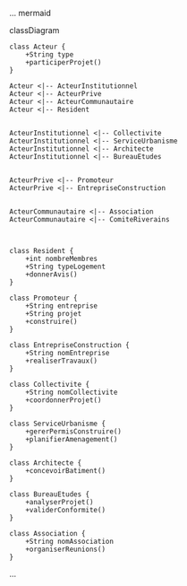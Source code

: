 ... mermaid

classDiagram
    
    class Acteur {
        +String type
        +participerProjet()
    }

    Acteur <|-- ActeurInstitutionnel
    Acteur <|-- ActeurPrive
    Acteur <|-- ActeurCommunautaire
    Acteur <|-- Resident

    
    ActeurInstitutionnel <|-- Collectivite
    ActeurInstitutionnel <|-- ServiceUrbanisme
    ActeurInstitutionnel <|-- Architecte
    ActeurInstitutionnel <|-- BureauEtudes

 
    ActeurPrive <|-- Promoteur
    ActeurPrive <|-- EntrepriseConstruction

 
    ActeurCommunautaire <|-- Association
    ActeurCommunautaire <|-- ComiteRiverains

   

    class Resident {
        +int nombreMembres
        +String typeLogement
        +donnerAvis()
    }

    class Promoteur {
        +String entreprise
        +String projet
        +construire()
    }

    class EntrepriseConstruction {
        +String nomEntreprise
        +realiserTravaux()
    }

    class Collectivite {
        +String nomCollectivite
        +coordonnerProjet()
    }

    class ServiceUrbanisme {
        +gererPermisConstruire()
        +planifierAmenagement()
    }

    class Architecte {
        +concevoirBatiment()
    }

    class BureauEtudes {
        +analyserProjet()
        +validerConformite()
    }

    class Association {
        +String nomAssociation
        +organiserReunions()
    }
...
